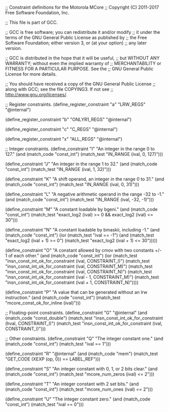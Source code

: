 ;; Constraint definitions for the Motorola MCore
;; Copyright (C) 2011-2017 Free Software Foundation, Inc.

;; This file is part of GCC.

;; GCC is free software; you can redistribute it and/or modify
;; it under the terms of the GNU General Public License as published by
;; the Free Software Foundation; either version 3, or (at your option)
;; any later version.

;; GCC is distributed in the hope that it will be useful,
;; but WITHOUT ANY WARRANTY; without even the implied warranty of
;; MERCHANTABILITY or FITNESS FOR A PARTICULAR PURPOSE.  See the
;; GNU General Public License for more details.

;; You should have received a copy of the GNU General Public License
;; along with GCC; see the file COPYING3.  If not see
;; <http://www.gnu.org/licenses/>.

;; Register constraints.
(define_register_constraint "a" "LRW_REGS"
  "@internal")

(define_register_constraint "b" "ONLYR1_REGS"
  "@internal")

(define_register_constraint "c" "C_REGS"
  "@internal")

(define_register_constraint "x" "ALL_REGS"
  "@internal")

;; Integer constraints.
(define_constraint "I"
  "An integer in the range 0 to 127."
  (and (match_code "const_int")
       (match_test "IN_RANGE (ival, 0, 127)")))

(define_constraint "J"
  "An integer in the range 1 to 32."
  (and (match_code "const_int")
       (match_test "IN_RANGE (ival, 1, 32)")))

(define_constraint "K"
  "A shift operand, an integer in the range 0 to 31."
  (and (match_code "const_int")
       (match_test "IN_RANGE (ival, 0, 31)")))

(define_constraint "L"
  "A negative arithmetic operand in the range -32 to -1."
  (and (match_code "const_int")
       (match_test "IN_RANGE (ival, -32, -1)")))

(define_constraint "M"
  "A constant loadable by bgeni."
  (and (match_code "const_int")
       (match_test "exact_log2 (ival) >= 0 && exact_log2 (ival) <= 30")))

(define_constraint "N"
  "A constant loadable by bmaskii, including -1."
  (and (match_code "const_int")
       (ior (match_test "ival == -1")
	    (and (match_test "exact_log2 (ival + 1) >= 0")
		 (match_test "exact_log2 (ival + 1) <= 30")))))

(define_constraint "O"
  "A constant allowed by cmov with two constants +/- 1 of each other."
  (and (match_code "const_int")
       (ior (match_test "insn_const_int_ok_for_constraint (ival, CONSTRAINT_I)")
	    (match_test "insn_const_int_ok_for_constraint (ival, CONSTRAINT_M)")
	    (match_test "insn_const_int_ok_for_constraint (ival, CONSTRAINT_N)")
	    (match_test "insn_const_int_ok_for_constraint (ival - 1, CONSTRAINT_M)")
	    (match_test "insn_const_int_ok_for_constraint (ival + 1, CONSTRAINT_N)"))))

(define_constraint "P"
  "A value that can be generated without an lrw instruction."
  (and (match_code "const_int")
       (match_test "mcore_const_ok_for_inline (ival)")))

;; Floating-point constraints.
(define_constraint "G"
  "@internal"
  (and (match_code "const_double")
       (match_test "insn_const_int_ok_for_constraint (hval, CONSTRAINT_I)")
       (match_test "insn_const_int_ok_for_constraint (ival, CONSTRAINT_I)")))

;; Other constraints.
(define_constraint "Q"
  "The integer constant one."
  (and (match_code "const_int")
       (match_test "ival == 1")))

(define_constraint "R"
  "@internal"
  (and (match_code "mem")
       (match_test "GET_CODE (XEXP (op, 0)) == LABEL_REF")))

(define_constraint "S"
  "An integer constant with 0, 1, or 2 bits clear."
  (and (match_code "const_int")
       (match_test "mcore_num_zeros (ival) <= 2")))

(define_constraint "T"
  "An integer constant with 2 set bits."
  (and (match_code "const_int")
       (match_test "mcore_num_ones (ival) == 2")))

(define_constraint "U"
  "The integer constant zero."
  (and (match_code "const_int")
       (match_test "ival == 0")))
